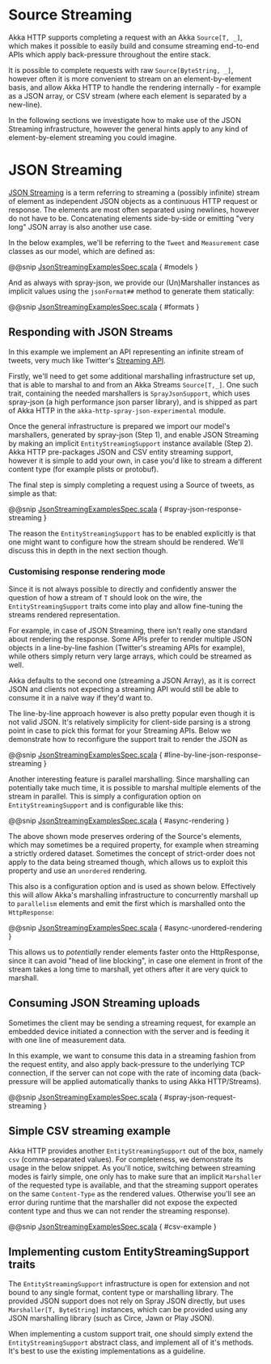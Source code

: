 
<a id="json-streaming-scala"></a>
# Source Streaming

Akka HTTP supports completing a request with an Akka `Source[T, _]`, which makes it possible to easily build
and consume streaming end-to-end APIs which apply back-pressure throughout the entire stack. 

It is possible to complete requests with raw `Source[ByteString, _]`, however often it is more convenient to 
stream on an element-by-element basis, and allow Akka HTTP to handle the rendering internally - for example as a JSON array,
or CSV stream (where each element is separated by a new-line).

In the following sections we investigate how to make use of the JSON Streaming infrastructure,
however the general hints apply to any kind of element-by-element streaming you could imagine.

# JSON Streaming

[JSON Streaming](https://en.wikipedia.org/wiki/JSON_Streaming) is a term referring to streaming a (possibly infinite) stream of element as independent JSON
objects as a continuous HTTP request or response. The elements are most often separated using newlines,
however do not have to be. Concatenating elements side-by-side or emitting "very long" JSON array is also another
use case.

In the below examples, we'll be referring to the `Tweet` and `Measurement` case classes as our model, which are defined as:

@@snip [JsonStreamingExamplesSpec.scala](../../../../../test/scala/docs/http/scaladsl/server/directives/JsonStreamingExamplesSpec.scala) { #models }

And as always with spray-json, we provide our (Un)Marshaller instances as implicit values using the `jsonFormat##`
method to generate them statically:

@@snip [JsonStreamingExamplesSpec.scala](../../../../../test/scala/docs/http/scaladsl/server/directives/JsonStreamingExamplesSpec.scala) { #formats }

## Responding with JSON Streams

In this example we implement an API representing an infinite stream of tweets, very much like Twitter's [Streaming API](https://dev.twitter.com/streaming/overview).

Firstly, we'll need to get some additional marshalling infrastructure set up, that is able to marshal to and from an
Akka Streams `Source[T,_]`. One such trait, containing the needed marshallers is `SprayJsonSupport`, which uses
spray-json (a high performance json parser library), and is shipped as part of Akka HTTP in the
`akka-http-spray-json-experimental` module.

Once the general infrastructure is prepared we import our model's marshallers, generated by spray-json (Step 1),
and enable JSON Streaming by making an implicit `EntityStreamingSupport` instance available (Step 2). 
Akka HTTP pre-packages JSON and CSV entity streaming support, however it is simple to add your own, in case you'd
like to stream a different content type (for example plists or protobuf).

The final step is simply completing a request using a Source of tweets, as simple as that:

@@snip [JsonStreamingExamplesSpec.scala](../../../../../test/scala/docs/http/scaladsl/server/directives/JsonStreamingExamplesSpec.scala) { #spray-json-response-streaming }

The reason the `EntityStreamingSupport` has to be enabled explicitly is that one might want to configure how the 
stream should be rendered. We'll discuss this in depth in the next section though.

### Customising response rendering mode

Since it is not always possible to directly and confidently answer the question of how a stream of `T` should look on 
the wire, the `EntityStreamingSupport` traits come into play and allow fine-tuning the streams rendered representation.

For example, in case of JSON Streaming, there isn't really one standard about rendering the response. Some APIs prefer
to render multiple JSON objects in a line-by-line fashion (Twitter's streaming APIs for example), while others simply return
very large arrays, which could be streamed as well. 

Akka defaults to the second one (streaming a JSON Array), as it is correct JSON and clients not expecting
a streaming API would still be able to consume it in a naive way if they'd want to. 

The line-by-line approach however is also pretty popular even though it is not valid JSON. It's relatively simplicity for 
client-side parsing is a strong point in case to pick this format for your Streaming APIs.
Below we demonstrate how to reconfigure the support trait to render the JSON as 

@@snip [JsonStreamingExamplesSpec.scala](../../../../../test/scala/docs/http/scaladsl/server/directives/JsonStreamingExamplesSpec.scala) { #line-by-line-json-response-streaming }

Another interesting feature is parallel marshalling. Since marshalling can potentially take much time,
it is possible to marshal multiple elements of the stream in parallel. This is simply a configuration 
option on `EntityStreamingSupport` and is configurable like this:

@@snip [JsonStreamingExamplesSpec.scala](../../../../../test/scala/docs/http/scaladsl/server/directives/JsonStreamingExamplesSpec.scala) { #async-rendering }

The above shown mode preserves ordering of the Source's elements, which may sometimes be a required property,
for example when streaming a strictly ordered dataset. Sometimes the concept of strict-order does not apply to the
data being streamed though, which allows us to exploit this property and use an `unordered` rendering.

This also is a configuration option and is used as shown below. Effectively this will allow Akka's marshalling infrastructure 
to concurrently marshall up to `parallelism` elements and emit the first which is marshalled onto the `HttpResponse`:

@@snip [JsonStreamingExamplesSpec.scala](../../../../../test/scala/docs/http/scaladsl/server/directives/JsonStreamingExamplesSpec.scala) { #async-unordered-rendering }

This allows us to _potentially_ render elements faster onto the HttpResponse, since it can avoid "head of line blocking",
in case one element in front of the stream takes a long time to marshall, yet others after it are very quick to marshall.

## Consuming JSON Streaming uploads

Sometimes the client may be sending a streaming request, for example an embedded device initiated a connection with
the server and is feeding it with one line of measurement data.

In this example, we want to consume this data in a streaming fashion from the request entity, and also apply
back-pressure to the underlying TCP connection, if the server can not cope with the rate of incoming data (back-pressure
will be applied automatically thanks to using Akka HTTP/Streams).

@@snip [JsonStreamingExamplesSpec.scala](../../../../../test/scala/docs/http/scaladsl/server/directives/JsonStreamingExamplesSpec.scala) { #spray-json-request-streaming }

## Simple CSV streaming example

Akka HTTP provides another `EntityStreamingSupport` out of the box, namely `csv` (comma-separated values).
For completeness, we demonstrate its usage in the below snippet. As you'll notice, switching between streaming
modes is fairly simple, one only has to make sure that an implicit `Marshaller` of the requested type is available,
and that the streaming support operates on the same `Content-Type` as the rendered values. Otherwise you'll see
an error during runtime that the marshaller did not expose the expected content type and thus we can not render
the streaming response).

@@snip [JsonStreamingExamplesSpec.scala](../../../../../test/scala/docs/http/scaladsl/server/directives/JsonStreamingExamplesSpec.scala) { #csv-example }

## Implementing custom EntityStreamingSupport traits

The `EntityStreamingSupport` infrastructure is open for extension and not bound to any single format, content type
or marshalling library. The provided JSON support does not rely on Spray JSON directly, but uses `Marshaller[T, ByteString]`
instances, which can be provided using any JSON marshalling library (such as Circe, Jawn or Play JSON).

When implementing a custom support trait, one should simply extend the `EntityStreamingSupport` abstract class,
and implement all of it's methods. It's best to use the existing implementations as a guideline.